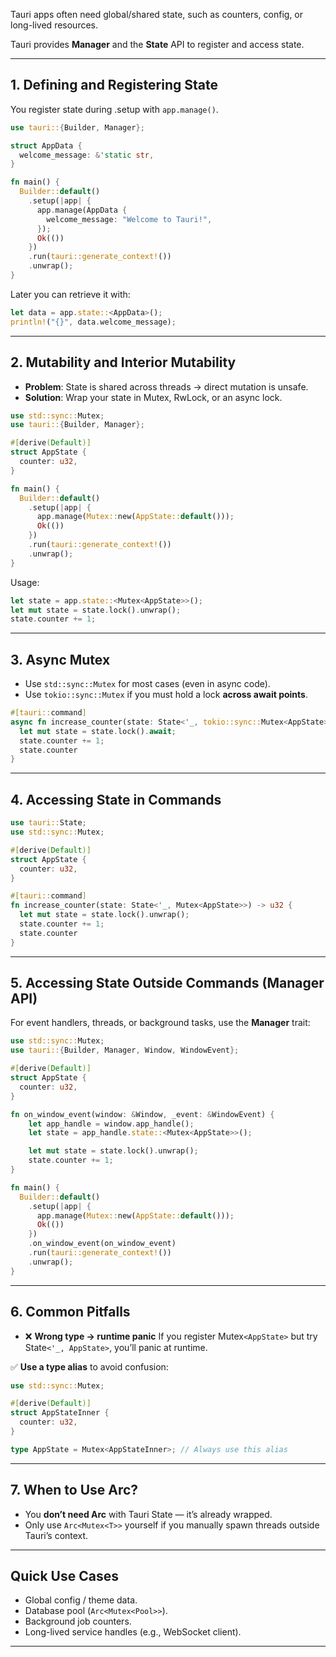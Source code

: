 
Tauri apps often need global/shared state, such as counters, config, or long-lived resources.

Tauri provides **Manager** and the **State** API to register and access state.

---
## 1. Defining and Registering State

You register state during .setup with `app.manage()`.

```rust
use tauri::{Builder, Manager};

struct AppData {
  welcome_message: &'static str,
}

fn main() {
  Builder::default()
    .setup(|app| {
      app.manage(AppData {
        welcome_message: "Welcome to Tauri!",
      });
      Ok(())
    })
    .run(tauri::generate_context!())
    .unwrap();
}
```

Later you can retrieve it with:

```rust
let data = app.state::<AppData>();
println!("{}", data.welcome_message);
```

---
## 2. Mutability and Interior Mutability

- **Problem**: State is shared across threads → direct mutation is unsafe.
- **Solution**: Wrap your state in Mutex, RwLock, or an async lock.

```rust
use std::sync::Mutex;
use tauri::{Builder, Manager};

#[derive(Default)]
struct AppState {
  counter: u32,
}

fn main() {
  Builder::default()
    .setup(|app| {
      app.manage(Mutex::new(AppState::default()));
      Ok(())
    })
    .run(tauri::generate_context!())
    .unwrap();
}
```

Usage:

```rust
let state = app.state::<Mutex<AppState>>();
let mut state = state.lock().unwrap();
state.counter += 1;
```

---
## 3. Async Mutex

- Use `std::sync::Mutex` for most cases (even in async code).
- Use `tokio::sync::Mutex` if you must hold a lock **across await points**.

```rust
#[tauri::command]
async fn increase_counter(state: State<'_, tokio::sync::Mutex<AppState>>) -> u32 {
  let mut state = state.lock().await;
  state.counter += 1;
  state.counter
}
```

---
## 4. Accessing State in Commands

```rust
use tauri::State;
use std::sync::Mutex;

#[derive(Default)]
struct AppState {
  counter: u32,
}

#[tauri::command]
fn increase_counter(state: State<'_, Mutex<AppState>>) -> u32 {
  let mut state = state.lock().unwrap();
  state.counter += 1;
  state.counter
}
```

---
## 5. Accessing State Outside Commands (Manager API)

For event handlers, threads, or background tasks, use the **Manager** trait:

```rust
use std::sync::Mutex;
use tauri::{Builder, Manager, Window, WindowEvent};

#[derive(Default)]
struct AppState {
  counter: u32,
}

fn on_window_event(window: &Window, _event: &WindowEvent) {
    let app_handle = window.app_handle();
    let state = app_handle.state::<Mutex<AppState>>();

    let mut state = state.lock().unwrap();
    state.counter += 1;
}

fn main() {
  Builder::default()
    .setup(|app| {
      app.manage(Mutex::new(AppState::default()));
      Ok(())
    })
    .on_window_event(on_window_event)
    .run(tauri::generate_context!())
    .unwrap();
}
```

---
## 6. Common Pitfalls

- ❌ **Wrong type → runtime panic**
    If you register Mutex`<AppState>` but try State`<'_, AppState>`, you’ll panic at runtime.

✅ **Use a type alias** to avoid confusion:

```rust
use std::sync::Mutex;

#[derive(Default)]
struct AppStateInner {
  counter: u32,
}

type AppState = Mutex<AppStateInner>; // Always use this alias
```

---
## 7. When to Use Arc?

- You **don’t need Arc** with Tauri State — it’s already wrapped.
- Only use `Arc<Mutex<T>>` yourself if you manually spawn threads outside Tauri’s context.

---
## Quick Use Cases

- Global config / theme data.    
- Database pool (`Arc<Mutex<Pool>>`).
- Background job counters.
- Long-lived service handles (e.g., WebSocket client).

---
